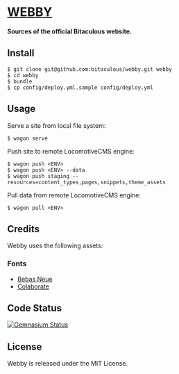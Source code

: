 [WEBBY](https://github.com/bitaculous/webby "webby")
====================================================

**Sources of the official Bitaculous website.**

Install
-------

    $ git clone git@github.com:bitaculous/webby.git webby
    $ cd webby
    $ bundle
    $ cp config/deploy.yml.sample config/deploy.yml

Usage
-----

Serve a site from local file system:

```shell
$ wagon serve
```

Push site to remote LocomotiveCMS engine:

```shell
$ wagon push <ENV>
$ wagon push <ENV> --data
$ wagon push staging --resources=content_types,pages,snippets,theme_assets
```

Pull data from remote LocomotiveCMS engine:

```shell
$ wagon pull <ENV>
```

Credits
-------

Webby uses the following assets:

### Fonts

* [Bebas Neue](http://www.fontsquirrel.com/fonts/bebas-neue "Bebas Neue")
* [Colaborate](http://www.fontsquirrel.com/fonts/Colaborate "Colaborate")

Code Status
-----------

[<img src="https://gemnasium.com/bitaculous/webby.png?travis" title="Gemnasium Status" alt="Gemnasium Status" />](https://gemnasium.com/bitaculous/webby)

License
-------

Webby is released under the MIT License.